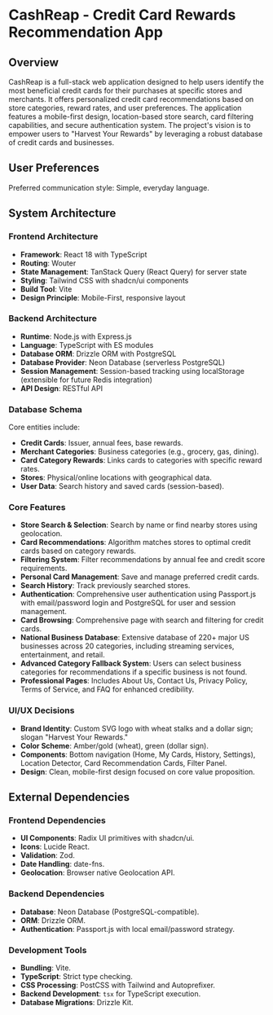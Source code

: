 # CashReap - Credit Card Rewards Recommendation App

## Overview
CashReap is a full-stack web application designed to help users identify the most beneficial credit cards for their purchases at specific stores and merchants. It offers personalized credit card recommendations based on store categories, reward rates, and user preferences. The application features a mobile-first design, location-based store search, card filtering capabilities, and secure authentication system. The project's vision is to empower users to "Harvest Your Rewards" by leveraging a robust database of credit cards and businesses.

## User Preferences
Preferred communication style: Simple, everyday language.

## System Architecture

### Frontend Architecture
- **Framework**: React 18 with TypeScript
- **Routing**: Wouter
- **State Management**: TanStack Query (React Query) for server state
- **Styling**: Tailwind CSS with shadcn/ui components
- **Build Tool**: Vite
- **Design Principle**: Mobile-First, responsive layout

### Backend Architecture
- **Runtime**: Node.js with Express.js
- **Language**: TypeScript with ES modules
- **Database ORM**: Drizzle ORM with PostgreSQL
- **Database Provider**: Neon Database (serverless PostgreSQL)
- **Session Management**: Session-based tracking using localStorage (extensible for future Redis integration)
- **API Design**: RESTful API

### Database Schema
Core entities include:
- **Credit Cards**: Issuer, annual fees, base rewards.
- **Merchant Categories**: Business categories (e.g., grocery, gas, dining).
- **Card Category Rewards**: Links cards to categories with specific reward rates.
- **Stores**: Physical/online locations with geographical data.
- **User Data**: Search history and saved cards (session-based).

### Core Features
- **Store Search & Selection**: Search by name or find nearby stores using geolocation.
- **Card Recommendations**: Algorithm matches stores to optimal credit cards based on category rewards.
- **Filtering System**: Filter recommendations by annual fee and credit score requirements.
- **Personal Card Management**: Save and manage preferred credit cards.
- **Search History**: Track previously searched stores.
- **Authentication**: Comprehensive user authentication using Passport.js with email/password login and PostgreSQL for user and session management.
- **Card Browsing**: Comprehensive page with search and filtering for credit cards.
- **National Business Database**: Extensive database of 220+ major US businesses across 20 categories, including streaming services, entertainment, and retail.
- **Advanced Category Fallback System**: Users can select business categories for recommendations if a specific business is not found.
- **Professional Pages**: Includes About Us, Contact Us, Privacy Policy, Terms of Service, and FAQ for enhanced credibility.

### UI/UX Decisions
- **Brand Identity**: Custom SVG logo with wheat stalks and a dollar sign; slogan "Harvest Your Rewards."
- **Color Scheme**: Amber/gold (wheat), green (dollar sign).
- **Components**: Bottom navigation (Home, My Cards, History, Settings), Location Detector, Card Recommendation Cards, Filter Panel.
- **Design**: Clean, mobile-first design focused on core value proposition.

## External Dependencies

### Frontend Dependencies
- **UI Components**: Radix UI primitives with shadcn/ui.
- **Icons**: Lucide React.
- **Validation**: Zod.
- **Date Handling**: date-fns.
- **Geolocation**: Browser native Geolocation API.

### Backend Dependencies
- **Database**: Neon Database (PostgreSQL-compatible).
- **ORM**: Drizzle ORM.
- **Authentication**: Passport.js with local email/password strategy.

### Development Tools
- **Bundling**: Vite.
- **TypeScript**: Strict type checking.
- **CSS Processing**: PostCSS with Tailwind and Autoprefixer.
- **Backend Development**: `tsx` for TypeScript execution.
- **Database Migrations**: Drizzle Kit.